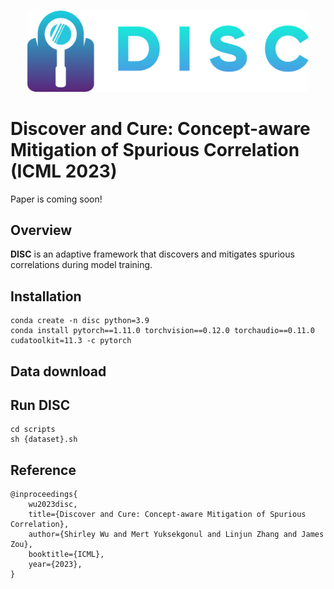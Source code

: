 <p align="center">
    <br>
    <img src="scripts/disc.png" width="450"/>
    <br>    

# Discover and Cure: Concept-aware Mitigation of Spurious Correlation (ICML 2023)

Paper is coming soon!

## Overview
**DISC** is an adaptive framework that discovers and mitigates spurious correlations during model training. 

## Installation

```
conda create -n disc python=3.9
conda install pytorch==1.11.0 torchvision==0.12.0 torchaudio==0.11.0 cudatoolkit=11.3 -c pytorch
```

## Data download


## Run DISC
```
cd scripts
sh {dataset}.sh
```

## Reference

```
@inproceedings{
    wu2023disc,
    title={Discover and Cure: Concept-aware Mitigation of Spurious Correlation},
    author={Shirley Wu and Mert Yuksekgonul and Linjun Zhang and James Zou},
    booktitle={ICML},
    year={2023},
}
```
